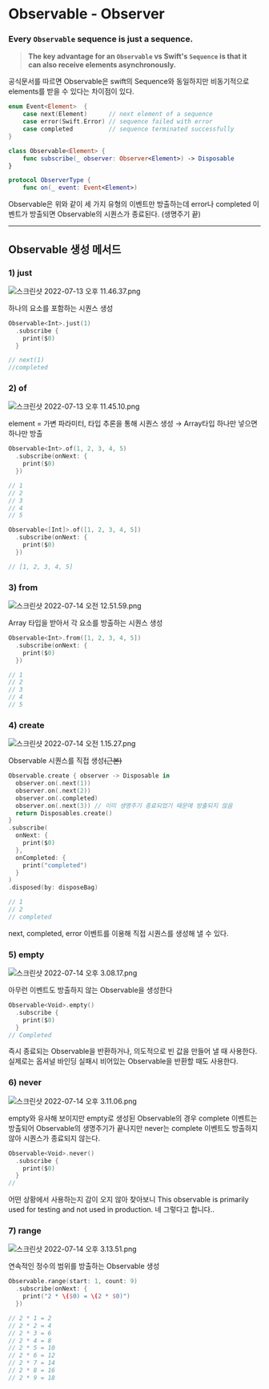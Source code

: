 # Observable - Observer

### **Every `Observable` sequence is just a sequence.**

> **The key advantage for an `Observable` vs Swift's `Sequence` is that it can also receive elements asynchronously.**
> 

공식문서를 따르면 Observable은 swift의 Sequence와 동일하지만 비동기적으로 elements를 받을 수 있다는 차이점이 있다.

```swift
enum Event<Element>  {
    case next(Element)      // next element of a sequence
    case error(Swift.Error) // sequence failed with error
    case completed          // sequence terminated successfully
}

class Observable<Element> {
    func subscribe(_ observer: Observer<Element>) -> Disposable
}

protocol ObserverType {
    func on(_ event: Event<Element>)
```

Observable은 위와 같이 세 가지 유형의 이벤트만 방출하는데 error나 completed 이벤트가 방출되면 Observable의 시퀀스가 종료된다. (생명주기 끝)

---

## Observable 생성 메서드

### 1) just

![스크린샷 2022-07-13 오후 11.46.37.png](Observable%20-%20Observer%20048a3708e09b4347b2eff8a4bdef75c9/%E1%84%89%E1%85%B3%E1%84%8F%E1%85%B3%E1%84%85%E1%85%B5%E1%86%AB%E1%84%89%E1%85%A3%E1%86%BA_2022-07-13_%E1%84%8B%E1%85%A9%E1%84%92%E1%85%AE_11.46.37.png)

하나의 요소를 포함하는 시퀀스 생성

```swift
Observable<Int>.just(1)
  .subscribe {
    print($0)
  }

// next(1)
//completed
```

### 2) of

![스크린샷 2022-07-13 오후 11.45.10.png](Observable%20-%20Observer%20048a3708e09b4347b2eff8a4bdef75c9/%E1%84%89%E1%85%B3%E1%84%8F%E1%85%B3%E1%84%85%E1%85%B5%E1%86%AB%E1%84%89%E1%85%A3%E1%86%BA_2022-07-13_%E1%84%8B%E1%85%A9%E1%84%92%E1%85%AE_11.45.10.png)

element = 가변 파라미터, 타입 추론을 통해 시퀀스 생성 → Array타입 하나만 넣으면 하나만 방출

```swift
Observable<Int>.of(1, 2, 3, 4, 5)
  .subscribe(onNext: {
    print($0)
  })

// 1
// 2
// 3
// 4
// 5

Observable<[Int]>.of([1, 2, 3, 4, 5])
  .subscribe(onNext: {
    print($0)
  })

// [1, 2, 3, 4, 5]
```

### 3) from

![스크린샷 2022-07-14 오전 12.51.59.png](Observable%20-%20Observer%20048a3708e09b4347b2eff8a4bdef75c9/%E1%84%89%E1%85%B3%E1%84%8F%E1%85%B3%E1%84%85%E1%85%B5%E1%86%AB%E1%84%89%E1%85%A3%E1%86%BA_2022-07-14_%E1%84%8B%E1%85%A9%E1%84%8C%E1%85%A5%E1%86%AB_12.51.59.png)

Array 타입을 받아서 각 요소를 방출하는 시퀀스 생성

```swift
Observable<Int>.from([1, 2, 3, 4, 5])
  .subscribe(onNext: {
    print($0)
  })

// 1
// 2
// 3
// 4
// 5
```

### 4) create

![스크린샷 2022-07-14 오전 1.15.27.png](Observable%20-%20Observer%20048a3708e09b4347b2eff8a4bdef75c9/%E1%84%89%E1%85%B3%E1%84%8F%E1%85%B3%E1%84%85%E1%85%B5%E1%86%AB%E1%84%89%E1%85%A3%E1%86%BA_2022-07-14_%E1%84%8B%E1%85%A9%E1%84%8C%E1%85%A5%E1%86%AB_1.15.27.png)

Observable 시퀀스를 직접 생성~~(근본)~~

```swift
Observable.create { observer -> Disposable in
  observer.on(.next(1))
  observer.on(.next(2))
  observer.on(.completed)
  observer.on(.next(3)) // 이미 생명주기 종료되었기 때문에 방출되지 않음
  return Disposables.create()
}
.subscribe(
  onNext: {
    print($0)
  },
  onCompleted: {
    print("completed")
  }
)
.disposed(by: disposeBag)

// 1
// 2
// completed
```

next, completed, error 이벤트를 이용해 직접 시퀀스를 생성해 낼 수 있다.

### 5) empty

![스크린샷 2022-07-14 오후 3.08.17.png](Observable%20-%20Observer%20048a3708e09b4347b2eff8a4bdef75c9/%E1%84%89%E1%85%B3%E1%84%8F%E1%85%B3%E1%84%85%E1%85%B5%E1%86%AB%E1%84%89%E1%85%A3%E1%86%BA_2022-07-14_%E1%84%8B%E1%85%A9%E1%84%92%E1%85%AE_3.08.17.png)

아무런 이벤트도 방출하지 않는 Observable을 생성한다

```swift
Observable<Void>.empty()
  .subscribe {
    print($0)
  }
// Completed
```

즉시 종료되는 Observable을 반환하거나, 의도적으로 빈 값을 만들어 낼 때 사용한다. 실제로는 옵셔널 바인딩 실패시 비어있는 Observable을 반환할 때도 사용한다.

### 6) never

![스크린샷 2022-07-14 오후 3.11.06.png](Observable%20-%20Observer%20048a3708e09b4347b2eff8a4bdef75c9/%E1%84%89%E1%85%B3%E1%84%8F%E1%85%B3%E1%84%85%E1%85%B5%E1%86%AB%E1%84%89%E1%85%A3%E1%86%BA_2022-07-14_%E1%84%8B%E1%85%A9%E1%84%92%E1%85%AE_3.11.06.png)

empty와 유사해 보이지만 empty로 생성된 Observable의 경우 complete 이벤트는 방출되어 Observable의 생명주기가 끝나지만 never는 complete 이벤트도 방출하지 않아 시퀀스가 종료되지 않는다.

```swift
Observable<Void>.never()
  .subscribe {
    print($0)
  }
// 
```

어떤 상황에서 사용하는지 감이 오지 않아 찾아보니 This observable is primarily used for testing and not used in production. 네 그렇다고 합니다..

### 7) range

![스크린샷 2022-07-14 오후 3.13.51.png](Observable%20-%20Observer%20048a3708e09b4347b2eff8a4bdef75c9/%E1%84%89%E1%85%B3%E1%84%8F%E1%85%B3%E1%84%85%E1%85%B5%E1%86%AB%E1%84%89%E1%85%A3%E1%86%BA_2022-07-14_%E1%84%8B%E1%85%A9%E1%84%92%E1%85%AE_3.13.51.png)

연속적인 정수의 범위를 방출하는 Observable 생성

```swift
Observable.range(start: 1, count: 9)
  .subscribe(onNext: {
    print("2 * \($0) = \(2 * $0)")
  })

// 2 * 1 = 2
// 2 * 2 = 4
// 2 * 3 = 6
// 2 * 4 = 8
// 2 * 5 = 10
// 2 * 6 = 12
// 2 * 7 = 14
// 2 * 8 = 16
// 2 * 9 = 18
```